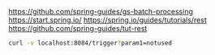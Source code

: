 https://github.com/spring-guides/gs-batch-processing
https://start.spring.io/
https://spring.io/guides/tutorials/rest
https://github.com/spring-guides/tut-rest


````bash
curl -v localhost:8084/trigger?param1=notused
````

